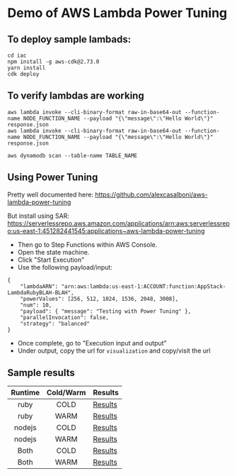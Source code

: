 # Demo of AWS Lambda Power Tuning

## To deploy sample lambads:
```
cd iac
npm install -g aws-cdk@2.73.0
yarn install
cdk deploy
```

## To verify lambdas are working
```
aws lambda invoke --cli-binary-format raw-in-base64-out --function-name NODE_FUNCTION_NAME --payload "{\"message\":\"Hello World\"}" response.json
aws lambda invoke --cli-binary-format raw-in-base64-out --function-name NODE_FUNCTION_NAME --payload "{\"message\":\"Hello World\"}" response.json

aws dynamodb scan --table-name TABLE_NAME
```

## Using Power Tuning

Pretty well documented here: https://github.com/alexcasalboni/aws-lambda-power-tuning

But install using SAR: https://serverlessrepo.aws.amazon.com/applications/arn:aws:serverlessrepo:us-east-1:451282441545:applications~aws-lambda-power-tuning

- Then go to Step Functions within AWS Console. 
- Open the state machine.
- Click "Start Execution"
- Use the following payload/input:

```
{
    "lambdaARN": "arn:aws:lambda:us-east-1:ACCOUNT:function:AppStack-LambdaRubyBLAH-BLAH",
    "powerValues": [256, 512, 1024, 1536, 2048, 3008],
    "num": 10,
    "payload": { "message": "Testing with Power Tuning" },
    "parallelInvocation": false,
    "strategy": "balanced"
}
```

- Once complete, go to "Execution input and output"
- Under output, copy the url for `visualization` and copy/visit the url

## Sample results

| Runtime | Cold/Warm | Results |
|:-----:|:----:|----|
| ruby | COLD | [Results](https://lambda-power-tuning.show/#gAAAAQACAAQABgAI;q6qMQgAA7EGrqtpBq6rqQQAA+EFVVd1B;TBggNJ5KBzRJi3w0nkoHNaizUTVJi3w1) |
| ruby | WARM | [Results](https://lambda-power-tuning.show/#gAAAAQACAAQABgAI;VVX9QQAAAEEAAPBAAAAIQVVVFUEAAAhB;l0+QM5dPEDOXT5AzilkiNJ5KhzSKWaI0) |
| nodejs | COLD | [Results](https://lambda-power-tuning.show/#gAAAAQACAAQABgAI;AOAZRFUVpkNVVRlDVVW+QgAAmkJVVZpC;wp+tNYi3uzXCn601Y3fYNdE3AjYA4S82) |
| nodejs | WARM | [Results](https://lambda-power-tuning.show/#gAAAAQACAAQABgAI;q6qQQgAAHEJVVdVBVVXxQVVV1UGrqsJB;yJokNADhLzRPhnM0Gs0LNbukNjVcfGE1) |
| Both | COLD | [Results](https://lambda-power-tuning.show/#gAAAAQACAAQABgAI;AOAZRFUVpkNVVRlDVVW+QgAAmkJVVZpC;wp+tNYi3uzXCn601Y3fYNdE3AjYA4S82;gAAAAQACAAQABgAI;q6qMQgAA7EGrqtpBq6rqQQAA+EFVVd1B;TBggNJ5KBzRJi3w0nkoHNaizUTVJi3w1;nodejs%20(cold);ruby%20(cold)) |
| Both | WARM | [Results](https://lambda-power-tuning.show/#gAAAAQACAAQABgAI;q6qQQgAAHEJVVdVBVVXxQVVV1UGrqsJB;yJokNADhLzRPhnM0Gs0LNbukNjVcfGE1;gAAAAQACAAQABgAI;VVX9QQAAAEEAAPBAAAAIQVVVFUEAAAhB;l0+QM5dPEDOXT5AzilkiNJ5KhzSKWaI0;nodejs%20(warm);ruby%20(warm)) |